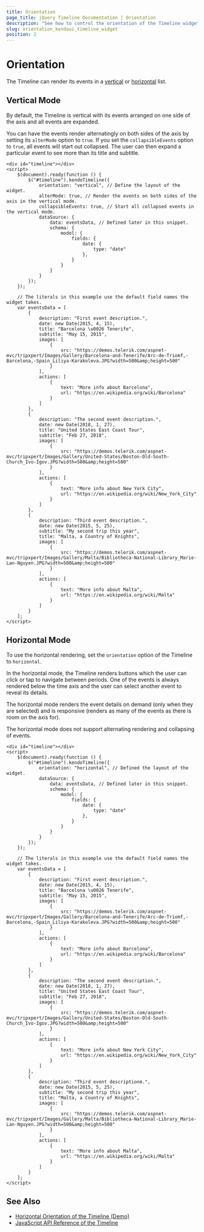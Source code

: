 ```yaml
---
title: Orientation
page_title: jQuery Timeline Documentation | Orientation
description: "See how to control the orientation of the Timeline widget for jQuery by Kendo UI."
slug: orientation_kendoui_timeline_widget
position: 2
---
```


# Orientation

The Timeline can render its events in a [vertical](#vertical) or [horizontal](#horizontal) list.

## Vertical Mode

By default, the Timeline is vertical with its events arranged on one side of the axis and all events are expanded.

You can have the events render alternatingly on both sides of the axis by setting its `alterMode` option to `true`. If you set the `collapsibleEvents` option to `true`, all events will start out collapsed. The user can then expand a particular event to see more than its title and subtitle.

```
<div id="timeline"></div>
<script>
    $(document).ready(function () {
        $("#timeline").kendoTimeline({
            orientation: "vertical", // Define the layout of the widget.
            alterMode: true, // Render the events on both sides of the axis in the vertical mode.
            collapsibleEvents: true, // Start all collapsed events in the vertical mode.
            dataSource: {
                data: eventsData, // Defined later in this snippet.
                schema: {
                    model: {
                        fields: {
                            date: {
                                type: "date"
                            },
                        }
                    }
                }
            }
        });
    });

    // The literals in this example use the default field names the widget takes.
    var eventsData = [
        {
            description: "First event description.",
            date: new Date(2015, 4, 15),
            title: "Barcelona \u0026 Tenerife",
            subtitle: "May 15, 2015",
            images: [
                {
                    src: "https://demos.telerik.com/aspnet-mvc/tripxpert/Images/Gallery/Barcelona-and-Tenerife/Arc-de-Triomf,-Barcelona,-Spain_Liliya-Karakoleva.JPG?width=500&amp;height=500"
                }
            ],
            actions: [
                {
                    text: "More info about Barcelona",
                    url: "https://en.wikipedia.org/wiki/Barcelona"
                }
            ]
        },
        {
            description: "The second event description.",
            date: new Date(2018, 1, 27),
            title: "United States East Coast Tour",
            subtitle: "Feb 27, 2018",
            images: [
                {
                    src: "https://demos.telerik.com/aspnet-mvc/tripxpert/Images/Gallery/United-States/Boston-Old-South-Church_Ivo-Igov.JPG?width=500&amp;height=500"
                }
            ],
            actions: [
                {
                    text: "More info about New York City",
                    url: "https://en.wikipedia.org/wiki/New_York_City"
                }
            ]
        },
        {
            description: "Third event description.",
            date: new Date(2015, 5, 25),
            subtitle: "My second trip this year",
            title: "Malta, a Country of Кnights",
            images: [
                {
                    src: "https://demos.telerik.com/aspnet-mvc/tripxpert/Images/Gallery/Malta/Bibliotheca-National-Library_Marie-Lan-Nguyen.JPG?width=500&amp;height=500"
                }
            ],
            actions: [
                {
                    text: "More info about Malta",
                    url: "https://en.wikipedia.org/wiki/Malta"
                }
            ]
        }
    ];
</script>
```

## Horizontal Mode

To use the horizontal rendering, set the `orientation` option of the Timeline to `horizontal`.

In the horizontal mode, the Timeline renders buttons which the user can click or tap to navigate between periods. One of the events is always rendered below the time axis and the user can select another event to reveal its details.

The horizontal mode renders the event details on demand (only when they are selected) and is responsive (renders as many of the events as there is room on the axis for).

The horizontal mode does not support alternating rendering and collapsing of events.

```
<div id="timeline"></div>
<script>
    $(document).ready(function () {
        $("#timeline").kendoTimeline({
            orientation: "horizontal", // Defined the layout of the widget.
            dataSource: {
                data: eventsData, // Defined later in this snippet.
                schema: {
                    model: {
                        fields: {
                            date: {
                                type: "date"
                            },
                        }
                    }
                }
            }
        });
    });

    // The literals in this example use the default field names the widget takes.
    var eventsData = [
        {
            description: "First event description.",
            date: new Date(2015, 4, 15),
            title: "Barcelona \u0026 Tenerife",
            subtitle: "May 15, 2015",
            images: [
                {
                    src: "https://demos.telerik.com/aspnet-mvc/tripxpert/Images/Gallery/Barcelona-and-Tenerife/Arc-de-Triomf,-Barcelona,-Spain_Liliya-Karakoleva.JPG?width=500&amp;height=500"
                }
            ],
            actions: [
                {
                    text: "More info about Barcelona",
                    url: "https://en.wikipedia.org/wiki/Barcelona"
                }
            ]
        },
        {
            description: "The second event description.",
            date: new Date(2018, 1, 27),
            title: "United States East Coast Tour",
            subtitle: "Feb 27, 2018",
            images: [
                {
                    src: "https://demos.telerik.com/aspnet-mvc/tripxpert/Images/Gallery/United-States/Boston-Old-South-Church_Ivo-Igov.JPG?width=500&amp;height=500"
                }
            ],
            actions: [
                {
                    text: "More info about New York City",
                    url: "https://en.wikipedia.org/wiki/New_York_City"
                }
            ]
        },
        {
            description: "Third event descriptionm.",
            date: new Date(2015, 5, 25),
            subtitle: "My second trip this year",
            title: "Malta, a Country of Кnights",
            images: [
                {
                    src: "https://demos.telerik.com/aspnet-mvc/tripxpert/Images/Gallery/Malta/Bibliotheca-National-Library_Marie-Lan-Nguyen.JPG?width=500&amp;height=500"
                }
            ],
            actions: [
                {
                    text: "More info about Malta",
                    url: "https://en.wikipedia.org/wiki/Malta"
                }
            ]
        }
    ];
</script>
```

## See Also

* [Horizontal Orientation of the Timeline (Demo)](https://demos.telerik.com/kendo-ui/timeline/horizontal)
* [JavaScript API Reference of the Timeline](/api/javascript/ui/timeline)
